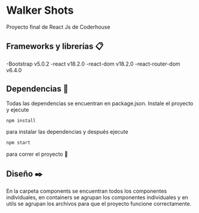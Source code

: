 # Walker Shots

Proyecto final de React Js de Coderhouse

## Frameworks y librerías 📋

-Bootstrap v5.0.2 -react v18.2.0 -react-dom v18.2.0 -react-router-dom v6.4.0

## Dependencias 🔧

Todas las dependencias se encuentran en package.json. Instale el proyecto y ejecute 

``` bash 
npm install 
```

para instalar las dependencias y después ejecute 

```bash
npm start
```

para correr el proyecto 🚀

## Diseño ✒️ 

En la carpeta components se encuentran todos los componentes individuales, en containers se agrupan los componentes individuales y en utils se agrupan los archivos para que el proyecto funcione correctamente.
